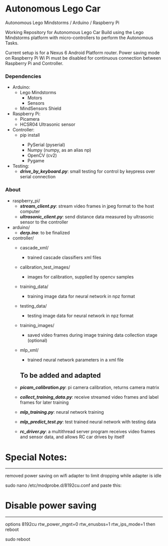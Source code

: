 # Autonomous Lego Car
Autonomous Lego Mindstorms / Arduino / Raspberry Pi

Working Repository for Autonomous Lego Car Build using the Lego Mindstorms
platform with micro-controllers to perform the Autonomous Tasks.

Current setup is for a Nexus 6 Android Platform router. Power saving mode on
Raspberry Pi Wi Pi must be disabled for continuous connection between Raspberry Pi
and Controller.

### Dependencies
* Arduino:
  - Lego Mindstorms
    - Motors
    - Sensors
  - MindSensors Shield
* Raspberry Pi: 
  - Picamera
  - HCSR04 Ultrasonic sensor
* Controller:
  - pip install <module>
    - PySerial (pyserial)
    - Numpy (numpy, as an alias np)
    - OpenCV (cv2)
    - Pygame
* Testing:
  - ***drive_by_keyboard.py***: small testing for control by keypress over serial connection
  
### About
- raspberry_pi/ 
  - ***stream_client.py***: stream video frames in jpeg format to the host computer
  - ***ultrasonic_client.py***: send distance data measured by ultrasonic sensor to the controller
- arduino/
  - ***derp.ino***: to be finalized
- controller/
  - cascade_xml/ 
    - trained cascade classifiers xml files
  - calibration_test_images/ 
    - images for calibration, supplied by opencv samples
  - training_data/ 
    - training image data for neural network in npz format
  - testing_data/ 
    - testing image data for neural network in npz format
  - training_images/ 
    - saved video frames during image training data collection stage (optional)
  - mlp_xml/ 
    - trained neural network parameters in a xml file

    To be added and adapted 
    -----------------------

  - ***picam_calibration.py***: pi camera calibration, returns camera matrix
  - ***collect_training_data.py***: receive streamed video frames and label frames for later training
  - ***mlp_training.py***: neural network training
  - ***mlp_predict_test.py***: test trained neural network with testing data
  - ***rc_driver.py***: a multithread server program receives video frames and sensor data, and allows RC car drives by itself 


# Special Notes:
--------------
removed power saving on wifi adapter to limit dropping while adapter is idle

sudo nano /etc/modprobe.d/8192cu.conf
and paste this:

# Disable power saving
-----------------------

options 8192cu rtw_power_mgnt=0 rtw_enusbss=1 rtw_ips_mode=1
then reboot

sudo reboot
